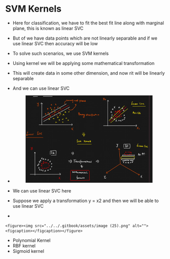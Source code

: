 # SVM Kernels

* Here for classification, we have to fit the best fit line along with marginal plane, this is known as linear SVC
* But of we have data points which are not linearly separable and if we use linear SVC then accuracy will be low
* To solve such scenarios, we use SVM kernels
* Using kernel we will be applying some mathematical transformation
* This will create data in some other dimension, and now rit will be linearly separable
* And we can use linear SVC&#x20;
*   &#x20;

    <figure><img src="../../.gitbook/assets/image (24).png" alt=""><figcaption></figcaption></figure>


* We can use linear SVC here
* Suppose we apply a transformation y = x2 and then we will be able to use linear SVC
*

    <figure><img src="../../.gitbook/assets/image (25).png" alt=""><figcaption></figcaption></figure>
* Polynomial Kernel
* RBF kernel
* Sigmoid kernel
